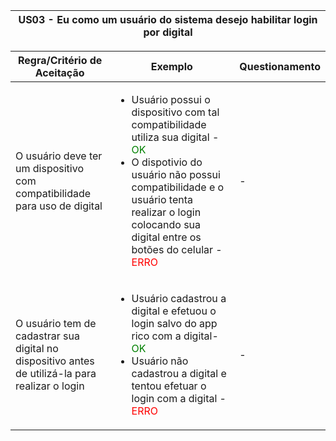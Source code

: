 <table>
    <thead>
        <tr>
            <th colspan="2" rowspan="2"> US03 - Eu como um usuário do sistema desejo habilitar login por digital</th>
        </tr>        
    </thead>
</table>

<table>
    <thead>
        <tr>
            <th>Regra/Critério de Aceitação</th>
            <th>Exemplo</th>
            <th>Questionamento</th>
        </tr>        
    </thead>
    <tbody>
        <tr>
            <td>O usuário deve ter um dispositivo com compatibilidade para uso de digital</td>
            <td>
                <ul>
                    <li>Usuário possui o dispositivo com tal compatibilidade utiliza sua digital - <span style="color:green">OK</span></li>
                    <li>O dispotivio do usuário não possui compatibilidade e o usuário tenta realizar o login colocando sua digital entre os botões do celular - <span style="color:red">ERRO</span></li>
                </ul>
            </td>
            <td> - </td>
        </tr>
        <tr>
            <td>O usuário tem de cadastrar sua digital no dispositivo antes de utilizá-la para realizar o login</td>
            <td>
                <ul>
                    <li>Usuário cadastrou a digital e efetuou o login salvo do app rico  com a digital- <span style="color:green">OK</span></li>
                    <li>Usuário não cadastrou a digital e tentou efetuar o login com a digital - <span style="color:red">ERRO</span></li>
                </ul>
            </td>
            <td> - </td>
        </tr>
    </tbody>
</table>